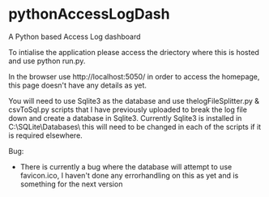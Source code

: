 # pythonAccessLogDash
A Python based Access Log dashboard

To intialise the application please access the driectory where this is hosted and use python run.py. 

In the browser use http://localhost:5050/ in order to access the homepage, this page doesn't have any details as yet. 

You will need to use Sqlite3 as the database and use thelogFileSplitter.py & csvToSql.py scripts that I have previously uploaded to break the log file down and create a database in Sqlite3. Currently Sqlite3 is installed in C:\SQLite\Databases\ this will need to be changed in each of the scripts if it is required elsewhere. 

Bug:
  - There is currently a bug where the database will attempt to use favicon.ico, I haven't done any errorhandling on this as yet and is something for the next version 
